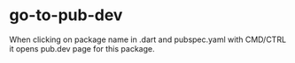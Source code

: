 # go-to-pub-dev

When clicking on package name in .dart and pubspec.yaml with CMD/CTRL it opens pub.dev page for this package.
